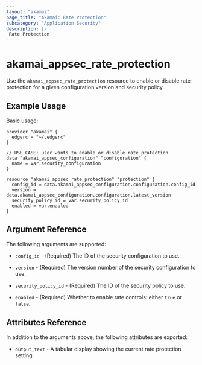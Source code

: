 ```yaml
---
layout: "akamai"
page_title: "Akamai: Rate Protection"
subcategory: "Application Security"
description: |-
 Rate Protection
---
```


# akamai_appsec_rate_protection

Use the `akamai_appsec_rate_protection` resource to enable or disable rate protection for a given configuration version and security policy.

## Example Usage

Basic usage:

```hcl
provider "akamai" {
  edgerc = "~/.edgerc"
}

// USE CASE: user wants to enable or disable rate protection
data "akamai_appsec_configuration" "configuration" {
  name = var.security_configuration
}

resource "akamai_appsec_rate_protection" "protection" {
  config_id = data.akamai_appsec_configuration.configuration.config_id
  version = data.akamai_appsec_configuration.configuration.latest_version
  security_policy_id = var.security_policy_id
  enabled = var.enabled
}
```

## Argument Reference

The following arguments are supported:

* `config_id` - (Required) The ID of the security configuration to use.

* `version` - (Required) The version number of the security configuration to use.

* `security_policy_id` - (Required) The ID of the security policy to use.

* `enabled` - (Required) Whether to enable rate controls: either `true` or `false`.


## Attributes Reference

In addition to the arguments above, the following attributes are exported:

* `output_text` - A tabular display showing the current rate protection setting.

